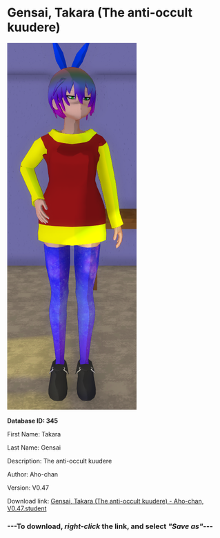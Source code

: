 # Gensai, Takara (The anti-occult kuudere)

<img src="https://raw.githubusercontent.com/Arbiter1223/Daigaku-Gurashi-Custom-Students/master/Students/Files/Gensai%2C%20Takara%20(The%20anti-occult%20kuudere).png" title="Gensai, Takara (The anti-occult kuudere) - Aho-chan, V0.47">

**Database ID: 345**

First Name: Takara

Last Name: Gensai

Description: The anti-occult kuudere

Author: Aho-chan

Version: V0.47

Download link: <a href="https://raw.githubusercontent.com/Arbiter1223/Daigaku-Gurashi-Custom-Students/master/Students/Files/Gensai%2C%20Takara%20(The%20anti-occult%20kuudere)%20-%20Aho-chan%2C%20V0.47.student">Gensai, Takara (The anti-occult kuudere) - Aho-chan, V0.47.student</a>

### ---**To download, _right-click_ the link, and select _"Save as"_**---

